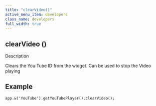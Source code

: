 ```yaml
---
title: "clearVideo()"
active_menu_item: developers
class_name: developers
full_width: true
---
```



## clearVideo ()

Description

Clears the You Tube ID from the widget. Can be used to stop the Video playing

## Example

    app.w('YouTube').getYouTubePlayer().clearVideo();
   

